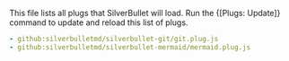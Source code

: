 This file lists all plugs that SilverBullet will load. Run the {[Plugs: Update]} command to update and reload this list of plugs.

```yaml
- github:silverbulletmd/silverbullet-git/git.plug.js
- github:silverbulletmd/silverbullet-mermaid/mermaid.plug.js
```